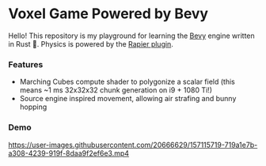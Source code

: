 # Voxel Game Powered by Bevy

Hello! This repository is my playground for learning the [Bevy](https://github.com/bevyengine/bevy) engine written in Rust 🦀. Physics is powered by the [Rapier plugin](https://github.com/dimforge/bevy_rapier).

### Features
- Marching Cubes compute shader to polygonize a scalar field (this means ~1 ms 32x32x32 chunk generation on i9 + 1080 Ti!)
- Source engine inspired movement, allowing air strafing and bunny hopping

### Demo

https://user-images.githubusercontent.com/20666629/157115719-719a1e7b-a308-4239-919f-8daa9f2ef6e3.mp4

